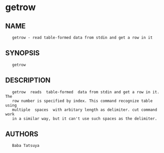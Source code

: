 # getrow
## NAME
       getrow - read table-formed data from stdin and get a row in it

## SYNOPSIS
       getrow

## DESCRIPTION
       getrow  reads  table-formed  data from stdin and get a row in it. The
       row number is specified by index. This command recognize table  using
       multiple  spaces  with arbitary length as delimiter. cut command work
       in a similar way, but it can't use such spaces as the delimiter.

## AUTHORS
       Baba Tatsuya
